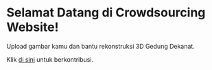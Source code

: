# Selamat Datang di Crowdsourcing Website!
Upload gambar kamu dan bantu rekonstruksi 3D Gedung Dekanat.

Klik [di sini](https://naumist.github.io/crowdsourcing-website/) untuk berkontribusi.
